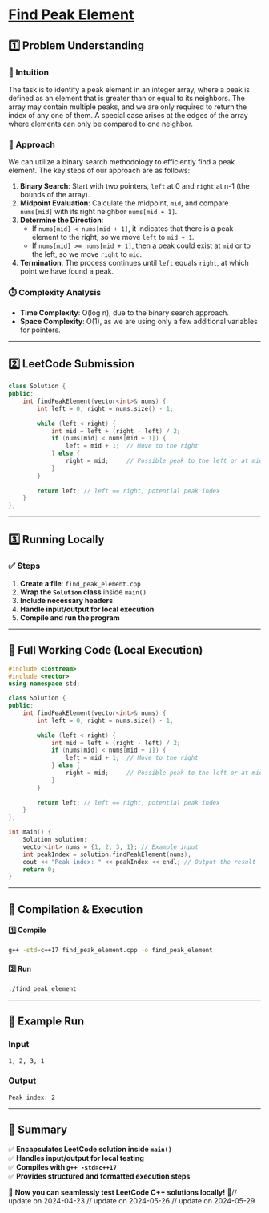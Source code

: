 # **[Find Peak Element](https://leetcode.com/problems/find-peak-element/description/)**  

## **1️⃣ Problem Understanding**  
### **📌 Intuition**  
The task is to identify a peak element in an integer array, where a peak is defined as an element that is greater than or equal to its neighbors. The array may contain multiple peaks, and we are only required to return the index of any one of them. A special case arises at the edges of the array where elements can only be compared to one neighbor.

### **🚀 Approach**  
We can utilize a binary search methodology to efficiently find a peak element. The key steps of our approach are as follows:

1. **Binary Search**: Start with two pointers, `left` at 0 and `right` at n-1 (the bounds of the array).
2. **Midpoint Evaluation**: Calculate the midpoint, `mid`, and compare `nums[mid]` with its right neighbor `nums[mid + 1]`.
3. **Determine the Direction**:
   - If `nums[mid] < nums[mid + 1]`, it indicates that there is a peak element to the right, so we move `left` to `mid + 1`.
   - If `nums[mid] >= nums[mid + 1]`, then a peak could exist at `mid` or to the left, so we move `right` to `mid`.
4. **Termination**: The process continues until `left` equals `right`, at which point we have found a peak.

### **⏱️ Complexity Analysis**  
- **Time Complexity**: O(log n), due to the binary search approach.
- **Space Complexity**: O(1), as we are using only a few additional variables for pointers.

---  

## **2️⃣ LeetCode Submission**  
```cpp
class Solution {
public:
    int findPeakElement(vector<int>& nums) {
        int left = 0, right = nums.size() - 1;
        
        while (left < right) {
            int mid = left + (right - left) / 2;
            if (nums[mid] < nums[mid + 1]) {
                left = mid + 1;  // Move to the right
            } else {
                right = mid;     // Possible peak to the left or at mid
            }
        }
        
        return left; // left == right, potential peak index
    }
};
```  

---  

## **3️⃣ Running Locally**  
### **✅ Steps**  
1. **Create a file**: `find_peak_element.cpp`  
2. **Wrap the `Solution` class** inside `main()`  
3. **Include necessary headers**  
4. **Handle input/output for local execution**  
5. **Compile and run the program**  

---  

## **📝 Full Working Code (Local Execution)**  
```cpp
#include <iostream>
#include <vector>
using namespace std;

class Solution {
public:
    int findPeakElement(vector<int>& nums) {
        int left = 0, right = nums.size() - 1;
        
        while (left < right) {
            int mid = left + (right - left) / 2;
            if (nums[mid] < nums[mid + 1]) {
                left = mid + 1;  // Move to the right
            } else {
                right = mid;     // Possible peak to the left or at mid
            }
        }
        
        return left; // left == right, potential peak index
    }
};

int main() {
    Solution solution;
    vector<int> nums = {1, 2, 3, 1}; // Example input
    int peakIndex = solution.findPeakElement(nums);
    cout << "Peak index: " << peakIndex << endl; // Output the result
    return 0;
}
```  

---  

## **🔧 Compilation & Execution**  
#### **1️⃣ Compile**  
```bash
g++ -std=c++17 find_peak_element.cpp -o find_peak_element
```  

#### **2️⃣ Run**  
```bash
./find_peak_element
```  

---  

## **🎯 Example Run**  
### **Input**  
```
1, 2, 3, 1
```  
### **Output**  
```
Peak index: 2
```  

---  

## **📌 Summary**  
✅ **Encapsulates LeetCode solution inside `main()`**  
✅ **Handles input/output for local testing**  
✅ **Compiles with `g++ -std=c++17`**  
✅ **Provides structured and formatted execution steps**  

🚀 **Now you can seamlessly test LeetCode C++ solutions locally!** 🚀// update on 2024-04-23
// update on 2024-05-26
// update on 2024-05-29
